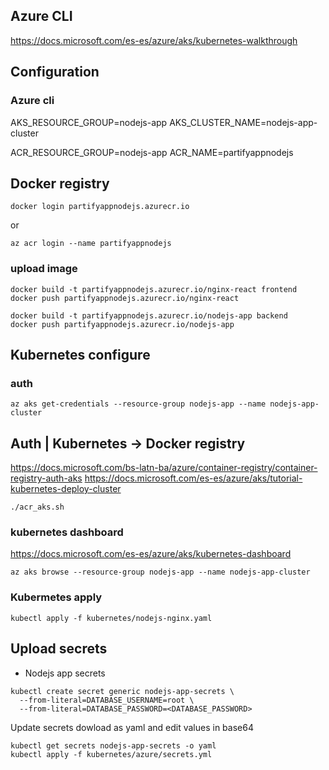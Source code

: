 ## Azure CLI

https://docs.microsoft.com/es-es/azure/aks/kubernetes-walkthrough

## Configuration

### Azure cli

AKS_RESOURCE_GROUP=nodejs-app
AKS_CLUSTER_NAME=nodejs-app-cluster

ACR_RESOURCE_GROUP=nodejs-app
ACR_NAME=partifyappnodejs

## Docker registry

```
docker login partifyappnodejs.azurecr.io
```

or

```
az acr login --name partifyappnodejs
```

### upload image

```
docker build -t partifyappnodejs.azurecr.io/nginx-react frontend
docker push partifyappnodejs.azurecr.io/nginx-react
```

```
docker build -t partifyappnodejs.azurecr.io/nodejs-app backend
docker push partifyappnodejs.azurecr.io/nodejs-app
```

## Kubernetes configure

### auth

```
az aks get-credentials --resource-group nodejs-app --name nodejs-app-cluster
```

## Auth | Kubernetes -> Docker registry

https://docs.microsoft.com/bs-latn-ba/azure/container-registry/container-registry-auth-aks
https://docs.microsoft.com/es-es/azure/aks/tutorial-kubernetes-deploy-cluster

```
./acr_aks.sh
```

### kubernetes dashboard

https://docs.microsoft.com/es-es/azure/aks/kubernetes-dashboard

```
az aks browse --resource-group nodejs-app --name nodejs-app-cluster
```

### Kubermetes apply

```
kubectl apply -f kubernetes/nodejs-nginx.yaml
```

## Upload secrets

- Nodejs app secrets

```
kubectl create secret generic nodejs-app-secrets \
  --from-literal=DATABASE_USERNAME=root \
  --from-literal=DATABASE_PASSWORD=<DATABASE_PASSWORD>
```

Update secrets dowload as yaml and edit values in base64

```
kubectl get secrets nodejs-app-secrets -o yaml
kubectl apply -f kubernetes/azure/secrets.yml
```
